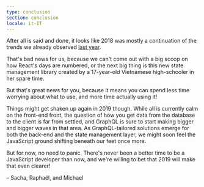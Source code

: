 ```yaml
---
type: conclusion
section: conclusion
locale: it-IT
---
```

 After all is said and done, it looks like 2018 was mostly a continuation of the trends we already observed [last year](http://2017.stateofjs.com).

That's bad news for us, because we can't come out with a big scoop on how React's days are numbered, or the next big thing is this new state management library created by a 17-year-old Vietnamese high-schooler in her spare time. 

But that's great news for you, because it means you can spend less time worrying about what to use, and more time actually using it!

Things might get shaken up again in 2019 though. While all is currently calm on the front-end front, the question of how you get data from the database to the client is far from settled, and GraphQL is sure to start making bigger and bigger waves in that area. As GraphQL-tailored solutions emerge for both the back-end and the state management layer, we might soon feel the JavaScript ground shifting beneath our feet once more.

But for now, no need to panic. There's never been a better time to be a JavaScript developer than now, and we're willing to bet that 2019 will make that even clearer!

<span class="conclusion__byline">– Sacha, Raphaël, and Michael</span>